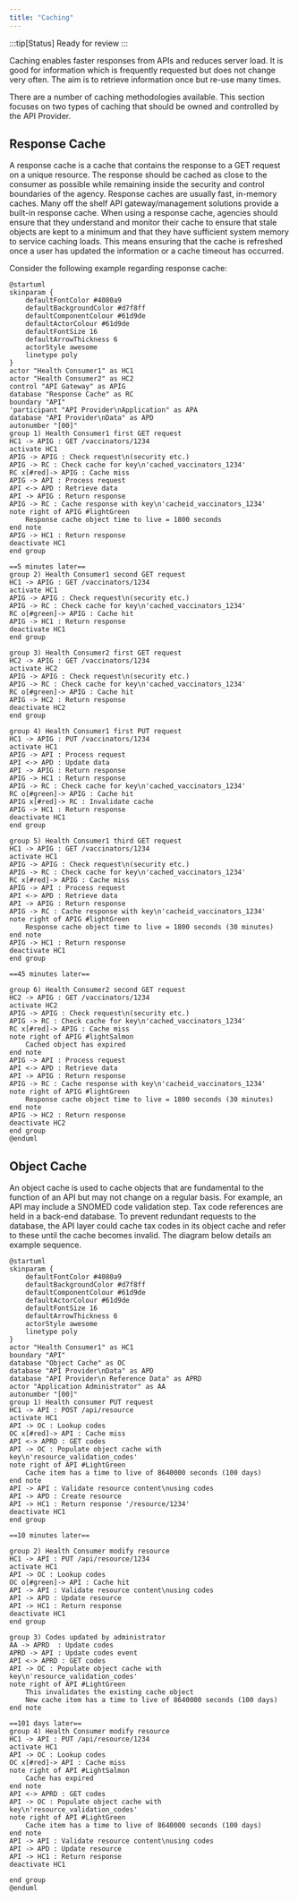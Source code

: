 ```yaml
---
title: "Caching"
---
```


:::tip[Status]
Ready for review
:::

Caching enables faster responses from APIs and reduces server load. It
is good for information which is frequently requested but does not
change very often. The aim is to retrieve information once but re-use
many times.

There are a number of caching methodologies available. This section
focuses on two types of caching that should be owned and controlled by
the API Provider.

## Response Cache

A response cache is a cache that contains the response to a GET request
on a unique resource. The response should be cached as close to the
consumer as possible while remaining inside the security and control boundaries of
the agency. Response caches are usually fast, in-memory caches. Many off
the shelf API gateway/management solutions provide a built-in response
cache. When using a response cache, agencies should ensure that they
understand and monitor their cache to ensure that stale objects are kept
to a minimum and that they have sufficient system memory to service
caching loads. This means ensuring that the cache is refreshed once a
user has updated the information or a cache timeout has occurred.

Consider the following example regarding response cache:

```plantuml
@startuml
skinparam {
    defaultFontColor #4080a9
    defaultBackgroundColor #d7f8ff
    defaultComponentColour #61d9de
    defaultActorColour #61d9de
    defaultFontSize 16
    defaultArrowThickness 6
    actorStyle awesome
    linetype poly
}
actor "Health Consumer1" as HC1
actor "Health Consumer2" as HC2
control "API Gateway" as APIG
database "Response Cache" as RC
boundary "API"
'participant "API Provider\nApplication" as APA
database "API Provider\nData" as APD
autonumber "[00]"
group 1) Health Consumer1 first GET request
HC1 -> APIG : GET /vaccinators/1234
activate HC1
APIG -> APIG : Check request\n(security etc.)
APIG -> RC : Check cache for key\n'cached_vaccinators_1234'
RC x[#red]-> APIG : Cache miss
APIG -> API : Process request
API <-> APD : Retrieve data
API -> APIG : Return response
APIG -> RC : Cache response with key\n'cacheid_vaccinators_1234'
note right of APIG #lightGreen
    Response cache object time to live = 1800 seconds
end note
APIG -> HC1 : Return response
deactivate HC1
end group

==5 minutes later==
group 2) Health Consumer1 second GET request
HC1 -> APIG : GET /vaccinators/1234
activate HC1
APIG -> APIG : Check request\n(security etc.)
APIG -> RC : Check cache for key\n'cached_vaccinators_1234'
RC o[#green]-> APIG : Cache hit
APIG -> HC1 : Return response
deactivate HC1
end group

group 3) Health Consumer2 first GET request
HC2 -> APIG : GET /vaccinators/1234
activate HC2
APIG -> APIG : Check request\n(security etc.)
APIG -> RC : Check cache for key\n'cached_vaccinators_1234'
RC o[#green]-> APIG : Cache hit
APIG -> HC2 : Return response
deactivate HC2
end group

group 4) Health Consumer1 first PUT request
HC1 -> APIG : PUT /vaccinators/1234
activate HC1
APIG -> API : Process request
API <-> APD : Update data
API -> APIG : Return response
APIG -> HC1 : Return response
APIG -> RC : Check cache for key\n'cached_vaccinators_1234'
RC o[#green]-> APIG : Cache hit
APIG x[#red]-> RC : Invalidate cache
APIG -> HC1 : Return response 
deactivate HC1
end group

group 5) Health Consumer1 third GET request
HC1 -> APIG : GET /vaccinators/1234
activate HC1
APIG -> APIG : Check request\n(security etc.)
APIG -> RC : Check cache for key\n'cached_vaccinators_1234'
RC x[#red]-> APIG : Cache miss
APIG -> API : Process request
API <-> APD : Retrieve data
API -> APIG : Return response
APIG -> RC : Cache response with key\n'cacheid_vaccinators_1234'
note right of APIG #lightGreen
    Response cache object time to live = 1800 seconds (30 minutes)
end note
APIG -> HC1 : Return response
deactivate HC1
end group

==45 minutes later==

group 6) Health Consumer2 second GET request
HC2 -> APIG : GET /vaccinators/1234
activate HC2
APIG -> APIG : Check request\n(security etc.)
APIG -> RC : Check cache for key\n'cached_vaccinators_1234'
RC x[#red]-> APIG : Cache miss
note right of APIG #lightSalmon
    Cached object has expired
end note
APIG -> API : Process request
API <-> APD : Retrieve data
API -> APIG : Return response
APIG -> RC : Cache response with key\n'cacheid_vaccinators_1234'
note right of APIG #lightGreen
    Response cache object time to live = 1800 seconds (30 minutes)
end note
APIG -> HC2 : Return response
deactivate HC2
end group
@enduml
```

<DetailedDescription text="The diagram illustrates a simplified interaction between two health consumers, Health Consumer 1 and Health Consumer 2, and an API gateway. The diagram highlights the role of a response cache in optimizing performance and reducing load on the API. Group 1 - Initial Requests and Cache Utilization. Health Consumer 1's First GET Request: Health Consumer 1 sends a GET request to the API gateway to retrieve information about vaccinators. The API gateway checks the request for security and then checks the response cache for the corresponding key. Since the cache miss triggers, the API gateway forwards the request to the API, which retrieves the data from the API provider's database. The API then returns the response to the API gateway, which caches it and sends it back to Health Consumer 1. 5 Minutes Later: Health Consumer 1 sends another GET request for the same information. The API gateway follows the same process, but this time, the response cache hit occurs, and the cached response is directly returned to Health Consumer 1, saving time and reducing load on the API. Group 2 - Health Consumer 2's First GET Request: Health Consumer 2 also sends a GET request for vaccinator information. The API gateway checks the request and the cache, and since the cache hit occurs, the cached response is directly returned to Health Consumer 2. Group 3 - Cache Invalidation and Subsequent Requests: Health Consumer 1's First PUT Request: Health Consumer 1 sends a PUT request to update the vaccinator information. The API gateway forwards the request to the API, which updates the data in the API provider's database. The API then returns the response to the API gateway, which sends it back to Health Consumer 1. After receiving the successful update confirmation, the API gateway checks the cache for the corresponding key and invalidates it to ensure the next GET request retrieves the updated information. Health Consumer 1's Third GET Request: Health Consumer 1 sends another GET request for vaccinator information. Since the cached data is invalidated, the API gateway forwards the request to the API, which retrieves the updated data from the database. The API then returns the response to the API gateway, which caches it and sends it back to Health Consumer 1. Cache Expiration and Cache Miss: 45 Minutes Later: Health Consumer 2 sends another GET request for vaccinator information. The API gateway checks the request and the cache, but this time, the cache miss occurs due to the cache object's expiration. The API gateway displays a note indicating the cached object has expired and forwards the request to the API. The API retrieves the updated data from the database and returns the response to the API gateway, which caches it and sends it back to Health Consumer 2. In summary, the PlantUML diagram demonstrates how a response cache can effectively improve performance and reduce load on the API by caching frequently accessed data and invalidating it when necessary. This caching mechanism ensures that subsequent requests for the same data can be served directly from the cache, minimizing the need for repeated data retrieval and reducing the overall response time." />

## Object Cache

An object cache is used to cache objects that are fundamental to the
function of an API but may not change on a regular basis. For example,
an API may include a SNOMED code validation step. Tax code references are
held in a back-end database. To prevent redundant requests to the
database, the API layer could cache tax codes in its object cache and
refer to these until the cache becomes invalid. The diagram below
details an example sequence.

```plantuml
@startuml
skinparam {
    defaultFontColor #4080a9
    defaultBackgroundColor #d7f8ff
    defaultComponentColour #61d9de
    defaultActorColour #61d9de
    defaultFontSize 16
    defaultArrowThickness 6
    actorStyle awesome
    linetype poly
}
actor "Health Consumer1" as HC1
boundary "API"
database "Object Cache" as OC
database "API Provider\nData" as APD
database "API Provider\n Reference Data" as APRD
actor "Application Administrator" as AA
autonumber "[00]"
group 1) Health consumer PUT request
HC1 -> API : POST /api/resource
activate HC1
API -> OC : Lookup codes
OC x[#red]-> API : Cache miss
API <-> APRD : GET codes
API -> OC : Populate object cache with key\n'resource_validation_codes'
note right of API #LightGreen
    Cache item has a time to live of 8640000 seconds (100 days)
end note
API -> API : Validate resource content\nusing codes
API -> APD : Create resource
API -> HC1 : Return response '/resource/1234'
deactivate HC1
end group

==10 minutes later==

group 2) Health Consumer modify resource
HC1 -> API : PUT /api/resource/1234
activate HC1
API -> OC : Lookup codes
OC o[#green]-> API : Cache hit
API -> API : Validate resource content\nusing codes
API -> APD : Update resource
API -> HC1 : Return response
deactivate HC1
end group

group 3) Codes updated by administrator
AA -> APRD  : Update codes
APRD -> API : Update codes event
API <-> APRD : GET codes
API -> OC : Populate object cache with key\n'resource_validation_codes'
note right of API #LightGreen
    This invalidates the existing cache object
    New cache item has a time to live of 8640000 seconds (100 days)
end note

==101 days later==
group 4) Health Consumer modify resource
HC1 -> API : PUT /api/resource/1234
activate HC1
API -> OC : Lookup codes
OC x[#red]-> API : Cache miss
note right of API #LightSalmon
    Cache has expired
end note
API <-> APRD : GET codes
API -> OC : Populate object cache with key\n'resource_validation_codes'
note right of API #LightGreen
    Cache item has a time to live of 8640000 seconds (100 days)
end note
API -> API : Validate resource content\nusing codes
API -> APD : Update resource
API -> HC1 : Return response
deactivate HC1

end group
@enduml
```

<DetailedDescription text="The diagram illustrates the interactions between a Health Consumer, an API, an Object Cache, an API Provider Data database, an API Provider Reference Data database, and an Application Administrator. It highlights the role of the Object Cache in storing frequently accessed codes and how the administrator can update these codes, invalidating the cache. Initial Resource Creation and Cache Utilization. Health Consumer PUT Request: Health Consumer 1 sends a PUT request to create a resource. The API first checks the Object Cache for the validation codes used to validate the resource content. Since the cache miss occurs, the API retrieves the codes from the API Provider Reference Data database. The API then stores the codes in the Object Cache with a time-to-live (TTL) of 100 days and validates the resource content using the codes. Finally, the API creates the resource in the API Provider Data database and returns a response to the Health Consumer. Subsequent Resource Modification and Cache Hit. 10 Minutes Later: Health Consumer 1 sends another PUT request to modify the resource. The API again checks the Object Cache for the validation codes and this time, the cache hit occurs. The API uses the cached codes to validate the resource content and updates the resource in the API Provider Data database. Finally, it returns a response to the Health Consumer. Reference Data Updates and Cache Invalidation. Codes Updated by Administrator: The Application Administrator updates the validation codes in the API Provider Reference Data database. The API Provider Reference Data database sends an event to the API, notifying it of the updated codes. The API retrieves the updated codes from the API Provider Reference Data database and stores them in the Object Cache, invalidating the existing cache object. The new cache object has a TTL of 100 days. Cache Expiration and Cache Miss. 101 Days Later: Health Consumer 1 sends another PUT request to modify the resource. The API checks the Object Cache for the validation codes and this time, the cache miss occurs due to the cache object's expiration. The API retrieves the updated codes from the API Provider Reference Data database and stores them in the Object Cache, invalidating the existing cache object. Finally, it validates the resource content using the codes, updates the resource in the API Provider Data database, and returns a response to the Health Consumer." />
